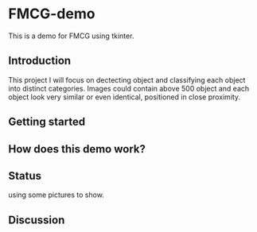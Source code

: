 # FMCG-demo
This is a demo for FMCG using tkinter.
## Introduction
This project I will focus on dectecting object and classifying each object into distinct categories. Images could contain above 500 object and each object look very similar or even identical, positioned in close proximity.
## Getting started

## How does this demo work?

## Status
using some pictures to show.

## Discussion

